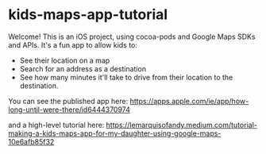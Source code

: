 # kids-maps-app-tutorial

Welcome! This is an iOS project, using cocoa-pods and Google Maps SDKs and APIs.
It's a fun app to allow kids to:

- See their location on a map
- Search for an address as a destination
- See how many minutes it'll take to drive from their location to the destination.

You can see the published app here: https://apps.apple.com/ie/app/how-long-until-were-there/id6444370974

and a high-level tutorial here: https://lemarquisofandy.medium.com/tutorial-making-a-kids-maps-app-for-my-daughter-using-google-maps-10e6afb85f32
